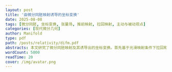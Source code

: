```yaml
---
layout: post
title: '由微分同胚映射诱导的坐标变换'
date: 2025-08-08
tags: [微分同胚, 坐标变换, 张量场, 推前映射, 拉回映射, 主动与被动观点]
categories: [现代微分几何]
author: Manifold
type: pdf
path: /posts/relativity/difm.pdf
abstracts: 本文研究了微分同胚映射及其诱导出的坐标变换。首先基于光滑映射条件下拉回和推前映射的最大延拓，讨论了在一般光滑映射下将场映射为场时遇到的困难。随后，利用微分同胚映射的性质，定义了对任意型张量场的推前和拉回映射，并推导了其具体形式。进一步，分析了微分同胚映射诱导的坐标变换，包括其主动和被动观点，并给出了坐标变换后新坐标的张量分量表达式。最后，通过对比两种观点，验证了其在实用上的等价性。本文的研究为理解洛伦兹变换等物理应用提供了有益的数学基础。
wordCount: 5000
readTime: 20
cover: /img/avatar.png
---
```

